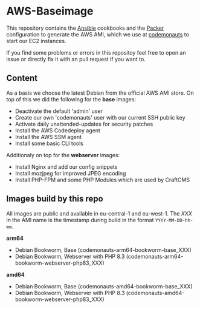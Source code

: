 # AWS-Baseimage

This repository contains the [Ansible](https://www.ansible.com/) cookbooks and the [Packer](https://www.packer.io/) configuration
to generate the AWS AMI, which we use at [codemonauts](https://codemonauts.com/) to start our EC2 instances.

If you find some problems or errors in this repositoy feel free to open an issue or directly fix it with an pull request if you want to.  

## Content
As a basis we choose the latest Debian from the official AWS AMI store. On top of this we did the following for the **base** images:

  * Deactivate the default 'admin' user
  * Create our own 'codemonauts' user with our current SSH public key
  * Activate daily unattended-updates for security patches
  * Install the AWS Codedeploy agent
  * Install the AWS SSM agent
  * Install some basic CLI tools

Additionaly on top for the **webserver** images:
  * Install Nginx and add our config snippets
  * Install mozjpeg for improved JPEG encoding
  * Install PHP-FPM and some PHP Modules which are used by CraftCMS

## Images build by this repo
All images are public and available in eu-central-1 and eu-west-1. The *XXX* in the AMI name is the timestamp during build in the format `YYYY-MM-DD-hh-mm`.

**arm64**
* Debian Bookworm, Base (codemonauts-arm64-bookworm-base_XXX)
* Debian Bookworm, Webserver with PHP 8.3 (codemonauts-arm64-bookworm-webserver-php83_XXX)

**amd64**
* Debian Bookworm, Base (codemonauts-amd64-bookworm-base_XXX)
* Debian Bookworm, Webserver with PHP 8.3 (codemonauts-amd64-bookworm-webserver-php83_XXX)
